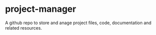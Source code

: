 # project-manager
A github repo to store and anage project files, code, documentation and related resources.
